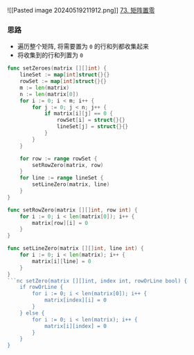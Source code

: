 ![[Pasted image 20240519211912.png]]
[73. 矩阵置零](https://leetcode.cn/problems/set-matrix-zeroes/)

### 思路
- 遍历整个矩阵, 将需要置为 `0` 的行和列都收集起来
- 将收集到的行和列置为 `0`


```go
func setZeroes(matrix [][]int) {
	lineSet := map[int]struct{}{}
	rowSet := map[int]struct{}{}
	m := len(matrix)
	n := len(matrix[0])
	for i := 0; i < m; i++ {
		for j := 0; j < n; j++ {
			if matrix[i][j] == 0 {
				rowSet[i] = struct{}{}
				lineSet[j] = struct{}{}
			}
		}
	}

	for row := range rowSet {
		setRowZero(matrix, row)
	}
	for line := range lineSet {
		setLineZero(matrix, line)
	}
}

func setRowZero(matrix [][]int, row int) {
	for i := 0; i < len(matrix[0]); i++ {
		matrix[row][i] = 0
	}
}

func setLineZero(matrix [][]int, line int) {
	for i := 0; i < len(matrix); i++ {
		matrix[i][line] = 0
	}
}
```nc setZero(matrix [][]int, index int, rowOrLine bool) {
	if rowOrLine {
		for i := 0; i < len(matrix[0]); i++ {
			matrix[index][i] = 0
		}
	} else {
		for i := 0; i < len(matrix); i++ {
			matrix[i][index] = 0
		}
	}
}
```